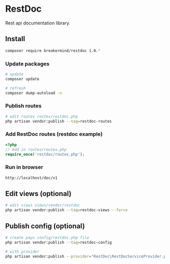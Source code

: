 # RestDoc
Rest api documentation library.

## Install
```sh
composer require breakermind/restdoc 1.0.*
```

### Update packages
```sh
# update
composer update

# refresh
composer dump-autoload -o
```

### Publish routes
```sh
# edit routes routes/restdoc.php
php artisan vendor:publish --tag=restdoc-routes
```

### Add RestDoc routes (restdoc example)
```php
<?php
// Add in routes/routes.php
require_once('restdoc/routes.php');
```

### Run in browser
```sh
http://localhost/doc/v1
```

## Edit views (optional)
```sh
# edit views views/vendor/restdoc
php artisan vendor:publish --tag=restdoc-views --force
```

## Publish config (optional)
```sh
# create payu config/restdoc.php file
php artisan vendor:publish --tag=restdoc-config

# with provider
php artisan vendor:publish --provider="RestDoc\RestDocServiceProvider.php" --tag=restdoc-config
```